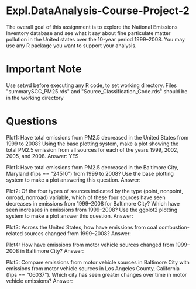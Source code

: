 # Expl.DataAnalysis-Course-Project-2

The overall goal of this assignment is to explore the National Emissions Inventory database and see what it say about fine particulate matter pollution in the United states over the 10-year period 1999–2008. You may use any R package you want to support your analysis.

# Important Note
Use setwd before executing any R code, to set working directory. Files "summarySCC_PM25.rds" and "Source_Classification_Code.rds" should be in the working directory

# Questions

Plot1: Have total emissions from PM2.5 decreased in the United States from 1999 to 2008? Using the base plotting system, make a plot showing the total PM2.5 emission from all sources for each of the years 1999, 2002, 2005, and 2008.
Answer: YES

Plot1: Have total emissions from PM2.5 decreased in the Baltimore City, Maryland (fips == "24510") from 1999 to 2008? Use the base plotting system to make a plot answering this question.
Answer:

Plot2: Of the four types of sources indicated by the type (point, nonpoint, onroad, nonroad) variable, which of these four sources have seen decreases in emissions from 1999–2008 for Baltimore City? Which have seen increases in emissions from 1999–2008? Use the ggplot2 plotting system to make a plot answer this question.
Answer:

Plot3: Across the United States, how have emissions from coal combustion-related sources changed from 1999–2008?
Answer:

Plot4: How have emissions from motor vehicle sources changed from 1999–2008 in Baltimore City?
Answer:

Plot5: Compare emissions from motor vehicle sources in Baltimore City with emissions from motor vehicle sources in Los Angeles County, California (fips == "06037"). Which city has seen greater changes over time in motor vehicle emissions?
Answer:


